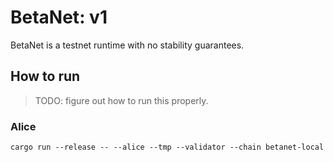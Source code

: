 # BetaNet: v1

BetaNet is a testnet runtime with no stability guarantees.

## How to run

> TODO: figure out how to run this properly.

### Alice

`cargo run --release -- --alice --tmp --validator --chain betanet-local`
